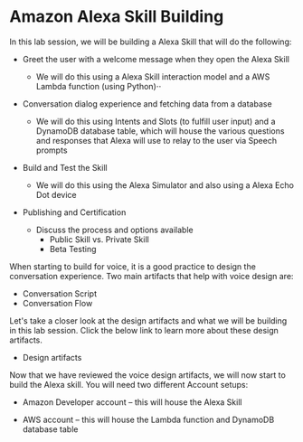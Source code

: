 # Amazon Alexa Skill Building

In this lab session, we will be building a Alexa Skill that will do the following:

- Greet the user with a welcome message when they open the Alexa Skill

  - We will do this using a Alexa Skill interaction model and a AWS Lambda function (using Python)⋅⋅

- Conversation dialog experience and fetching data from a database

  - We will do this using Intents and Slots (to fulfill user input) and a DynamoDB database table, which will house the various questions and responses that Alexa will use to relay to the user via Speech prompts

- Build and Test the Skill

  - We will do this using the Alexa Simulator and also using a Alexa Echo Dot device

- Publishing and Certification
  - Discuss the process and options available
    - Public Skill vs. Private Skill
    - Beta Testing

When starting to build for voice, it is a good practice to design the conversation experience. Two main artifacts that help with voice design are:

- Conversation Script
- Conversation Flow

Let's take a closer look at the design artifacts and what we will be building in this lab session. Click the below link to learn more about these design artifacts.

- Design artifacts

Now that we have reviewed the voice design artifacts, we will now start to build the Alexa skill. You will need two different Account setups:

- Amazon Developer account – this will house the Alexa Skill

- AWS account – this will house the Lambda function and DynamoDB database table

